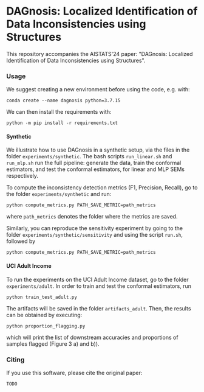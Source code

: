 # DAGnosis: Localized Identification of Data Inconsistencies using Structures

This repository accompanies the AISTATS'24 paper: "DAGnosis: Localized Identification of Data Inconsistencies using Structures".

### Usage
We suggest creating a new environment before using the code, e.g. with:
```shell
conda create --name dagnosis python=3.7.15
```
We can then install the requirements with:
```shell
python -m pip install -r requirements.txt
```

#### Synthetic
We illustrate how to use DAGnosis in a synthetic setup, via the files in the folder ```experiments/synthetic```.
The bash scripts ```run_linear.sh``` and ```run_mlp.sh``` run the full pipeline: generate the data, train the conformal estimators, and test the conformal estimators, for linear and MLP SEMs respectively.

To compute the inconsistency detection metrics (F1, Precision, Recall), go to the folder ```experiments/synthetic``` and run:
```shell
python compute_metrics.py PATH_SAVE_METRIC=path_metrics
```
where ```path_metrics``` denotes the folder where the metrics are saved.

Similarly, you can reproduce the sensitivity experiment by going to the folder ```experiments/synthetic/sensitivity``` and using the script ```run.sh```, followed by 
```shell
python compute_metrics.py PATH_SAVE_METRIC=path_metrics
```

#### UCI Adult Income
To run the experiments on the UCI Adult Income dataset, go to the folder ```experiments/adult```.
In order to train and test the conformal estimators, run 
```shell
python train_test_adult.py
```
The artifacts will be saved in the folder ```artifacts_adult```.
Then, the results can be obtained by executing: 
```shell
python proportion_flagging.py
```
which will print the list of downstream accuracies and proportions of samples flagged (Figure 3 a) and b)).


### Citing
If you use this software, please cite the original paper:
```shell
TODO
```





